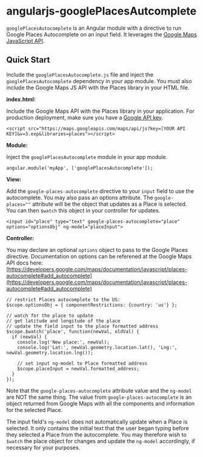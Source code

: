 angularjs-googlePlacesAutcomplete
===

`googlePlacesAutocomplete` is an Angular module with a directive to run Google Places Autocomplete on an input field. It leverages the [Google Maps JavaScript API](https://developers.google.com/maps/documentation/javascript/).

## Quick Start

Include the `googlePlacesAutocomplete.js` file and inject the `googlePlacesAutocomplete` dependency in your app module. You must also include the Google Maps JS API with the Places library in your HTML file.

**index.html:**

Include the Google Maps API with the Places library in your application. For production deployment, make sure you have a [Google API key](https://developers.google.com/maps/documentation/javascript/get-api-key).

```
<script src="https://maps.googleapis.com/maps/api/js?key=[YOUR API KEY]&v=3.exp&libraries=places"></script>
```

**Module:**

Inject the `googlePlacesAutocomplete` module in your app module.

```
angular.module('myApp', ['googlePlacesAutocomplete']);
```

**View:**

Add the `google-places-autocomplete` directive to your `input` field to use the autocomplete. You may also pass an options attribute. The `google-places=""` attribute will be the object that updates as a Place is selected. You can then `$watch` this object in your controller for updates.

```
<input id="place" type="text" google-places-autocomplete="place" options="optionsObj" ng-model="placeInput">
```

**Controller:**

You may declare an optional `options` object to pass to the Google Places directive. Documentation on options can be referened at the Google Maps API docs here: [https://developers.google.com/maps/documentation/javascript/places-autocomplete#add_autocomplete](https://developers.google.com/maps/documentation/javascript/places-autocomplete#add_autocomplete)

```
// restrict Places autocomplete to the US:
$scope.optionsObj = { componentRestrictions: {country: 'us'} };

// watch for the place to update
// get latitude and longitude of the place
// update the field input to the place formatted address
$scope.$watch('place', function(newVal, oldVal) {
  if (newVal) {
    console.log('New place:', newVal);
    console.log('Lat:', newVal.geometry.location.lat(), 'Lng:', newVal.geometry.location.lng());

    // set input ng-model to Place formatted address
    $scope.placeInput = newVal.formatted_address;
  }
});
```

Note that the `google-places-autocomplete` attribute value and the `ng-model` are NOT the same thing. The value from `google-places-autocomplete` is an object returned from Google Maps with all the components and information for the selected Place. 

The input field's `ng-model` does not automatically update when a Place is selected. It only contains the initial text that the user began typing before they selected a Place from the autocomplete. You may therefore wish to `$watch` the place object for changes and update the `ng-model` accordingly, if necessary for your purposes.

